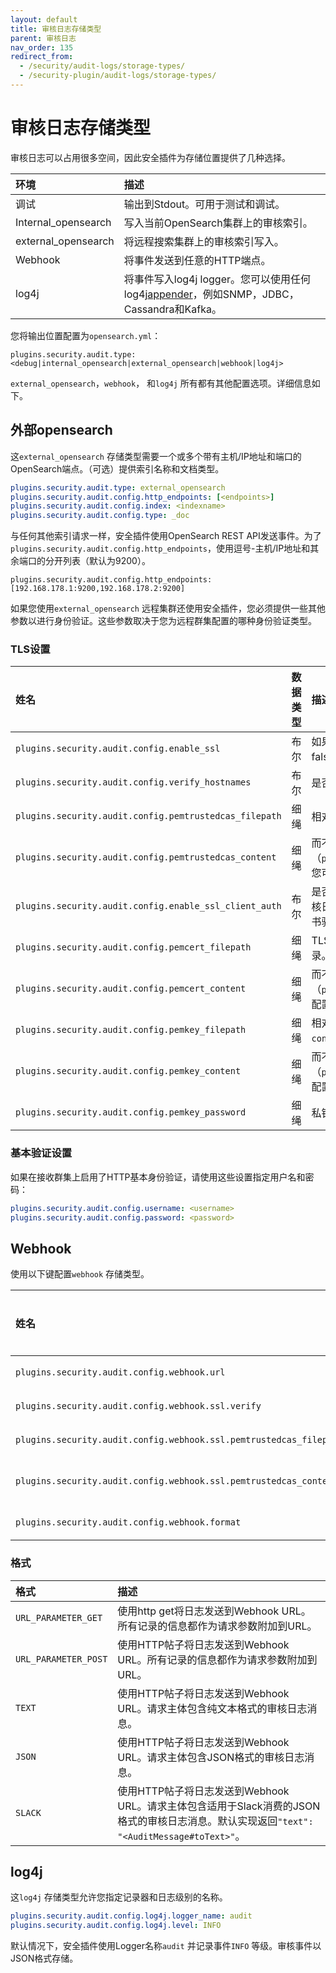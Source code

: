 ```yaml
---
layout: default
title: 审核日志存储类型
parent: 审核日志
nav_order: 135
redirect_from:
  - /security/audit-logs/storage-types/
  - /security-plugin/audit-logs/storage-types/
---
```


# 审核日志存储类型

审核日志可以占用很多空间，因此安全插件为存储位置提供了几种选择。

环境| 描述
:--- | :---
调试| 输出到Stdout。可用于测试和调试。
Internal_opensearch| 写入当前OpenSearch集群上的审核索引。
external_opensearch| 将远程搜索集群上的审核索引写入。
Webhook| 将事件发送到任意的HTTP端点。
log4j| 将事件写入log4j logger。您可以使用任何log4j[appender](https://logging.apache.org/log4j/2.x/manual/appenders.html)，例如SNMP，JDBC，Cassandra和Kafka。

您将输出位置配置为`opensearch.yml`：

```
plugins.security.audit.type: <debug|internal_opensearch|external_opensearch|webhook|log4j>
```

`external_opensearch`，`webhook`， 和`log4j` 所有都有其他配置选项。详细信息如下。


## 外部opensearch

这`external_opensearch` 存储类型需要一个或多个带有主机/IP地址和端口的OpenSearch端点。（可选）提供索引名称和文档类型。

```yml
plugins.security.audit.type: external_opensearch
plugins.security.audit.config.http_endpoints: [<endpoints>]
plugins.security.audit.config.index: <indexname>
plugins.security.audit.config.type: _doc
```

与任何其他索引请求一样，安全插件使用OpenSearch REST API发送事件。为了`plugins.security.audit.config.http_endpoints`，使用逗号-主机/IP地址和其余端口的分开列表（默认为9200）。

```
plugins.security.audit.config.http_endpoints: [192.168.178.1:9200,192.168.178.2:9200]
```

如果您使用`external_opensearch` 远程集群还使用安全插件，您必须提供一些其他参数以进行身份验证。这些参数取决于您为远程群集配置的哪种身份验证类型。


### TLS设置

姓名| 数据类型| 描述
:--- | :--- | :---
`plugins.security.audit.config.enable_ssl` | 布尔| 如果在接收群集上启用了SSL/TLS，请设置为true。默认值为false。
`plugins.security.audit.config.verify_hostnames` |  布尔| 是否验证接收群集的SSL/TLS证书的主机名。默认是正确的。
`plugins.security.audit.config.pemtrustedcas_filepath` | 细绳| 相对于外部openSearch集群的可信根证书`config` 目录。
`plugins.security.audit.config.pemtrustedcas_content` | 细绳| 而不是指定路径（`plugins.security.audit.config.pemtrustedcas_filepath`），您可以配置base64-直接编码证书内容。
`plugins.security.audit.config.enable_ssl_client_auth` | 布尔| 是否启用SSL/TLS客户端身份验证。如果将其设置为True，则审核日志模块将与请求一起发送节点的证书。接收集群可以使用此证书验证呼叫者的身份。
`plugins.security.audit.config.pemcert_filepath` | 细绳| TLS证书发送到外部OpenSearch集群的路径，相对于`config` 目录。
`plugins.security.audit.config.pemcert_content` | 细绳| 而不是指定路径（`plugins.security.audit.config.pemcert_filepath`），您可以配置base64-直接编码证书内容。
`plugins.security.audit.config.pemkey_filepath` | 细绳| 相对于TLS证书的私钥的路径，以发送到外部OpenSearch集群`config` 目录。
`plugins.security.audit.config.pemkey_content` | 细绳| 而不是指定路径（`plugins.security.audit.config.pemkey_filepath`），您可以配置base64-直接编码证书内容。
`plugins.security.audit.config.pemkey_password` | 细绳| 私钥的密码。


### 基本验证设置

如果在接收群集上启用了HTTP基本身份验证，请使用这些设置指定用户名和密码：

```yml
plugins.security.audit.config.username: <username>
plugins.security.audit.config.password: <password>
```


## Webhook

使用以下键配置`webhook` 存储类型。

姓名| 数据类型| 描述
:--- | :--- | :---
`plugins.security.audit.config.webhook.url` | 细绳| HTTP或HTTPS URL将日志发送到。
`plugins.security.audit.config.webhook.ssl.verify` | 布尔| 如果为true，则将验证端点（如果有）提供的TLS证书。如果设置为false，则不会执行验证。如果您使用自我，可以禁用此检查-签名证书。
`plugins.security.audit.config.webhook.ssl.pemtrustedcas_filepath` | 细绳| 验证了Webhook的TLS证书的信任证书的路径。
`plugins.security.audit.config.webhook.ssl.pemtrustedcas_content` | 细绳| 与...一样`plugins.security.audit.config.webhook.ssl.pemtrustedcas_content`，但是您可以直接配置基本64编码的证书内容。
`plugins.security.audit.config.webhook.format` | 细绳| 审核日志消息的格式记录，可以是一种`URL_PARAMETER_GET`，`URL_PARAMETER_POST`，`TEXT`，`JSON`，`SLACK`。看[格式](#formats)。


### 格式

格式| 描述
:--- | :---
`URL_PARAMETER_GET` | 使用http get将日志发送到Webhook URL。所有记录的信息都作为请求参数附加到URL。
`URL_PARAMETER_POST` | 使用HTTP帖子将日志发送到Webhook URL。所有记录的信息都作为请求参数附加到URL。
`TEXT` | 使用HTTP帖子将日志发送到Webhook URL。请求主体包含纯文本格式的审核日志消息。
`JSON` | 使用HTTP帖子将日志发送到Webhook URL。请求主体包含JSON格式的审核日志消息。
`SLACK` | 使用HTTP帖子将日志发送到Webhook URL。请求主体包含适用于Slack消费的JSON格式的审核日志消息。默认实现返回`"text": "<AuditMessage#toText>"`。


## log4j

这`log4j` 存储类型允许您指定记录器和日志级别的名称。

```yml
plugins.security.audit.config.log4j.logger_name: audit
plugins.security.audit.config.log4j.level: INFO
```

默认情况下，安全插件使用Logger名称`audit` 并记录事件`INFO` 等级。审核事件以JSON格式存储。

